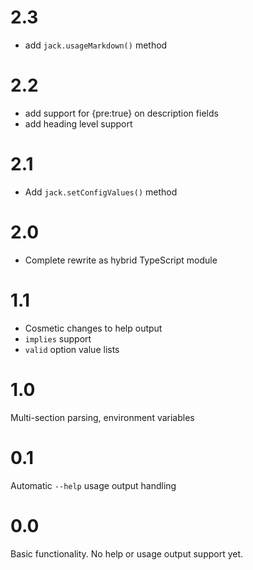 # 2.3

- add `jack.usageMarkdown()` method

# 2.2

- add support for {pre:true} on description fields
- add heading level support

# 2.1

- Add `jack.setConfigValues()` method

# 2.0

- Complete rewrite as hybrid TypeScript module

# 1.1

- Cosmetic changes to help output
- `implies` support
- `valid` option value lists

# 1.0

Multi-section parsing, environment variables

# 0.1

Automatic `--help` usage output handling

# 0.0

Basic functionality. No help or usage output support yet.
